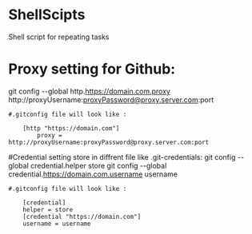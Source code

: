 # ShellScipts
Shell script for repeating tasks 

# Proxy setting for Github:
   git config --global http.https://domain.com.proxy http://proxyUsername:proxyPassword@proxy.server.com:port

    #.gitconfig file will look like :
    	
		[http "https://domain.com"]
			proxy = http://proxyUsername:proxyPassword@proxy.server.com:port


#Credential setting store in diffrent file like .git-credentials: 
git config --global credential.helper store
git config --global credential.https://domain.com.username username

	#.gitconfig file will look like :

	    [credential]
		helper = store
		[credential "https://domain.com"]
	 	username = username
